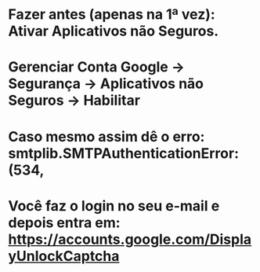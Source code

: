 # Fazer antes (apenas na 1ª vez): Ativar Aplicativos não Seguros.
  # Gerenciar Conta Google -> Segurança -> Aplicativos não Seguros -> Habilitar
# Caso mesmo assim dê o erro: smtplib.SMTPAuthenticationError: (534,
# Você faz o login no seu e-mail e depois entra em: https://accounts.google.com/DisplayUnlockCaptcha

<!---
AndreSilva25/AndreSilva25 is a ✨ special ✨ repository because its `README.md` (this file) appears on your GitHub profile.
You can click the Preview link to take a look at your changes.
--->
